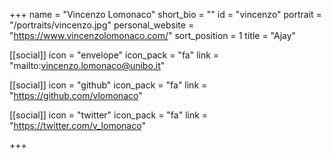 +++
name = "Vincenzo Lomonaco"
short_bio = ""
id = "vincenzo"
portrait = "/portraits/vincenzo.jpg"
personal_website = "https://www.vincenzolomonaco.com/"
sort_position = 1
title = "Ajay"

[[social]]
    icon = "envelope"
    icon_pack = "fa"
    link = "mailto:vincenzo.lomonaco@unibo.it"

[[social]]
    icon = "github"
    icon_pack = "fa"
    link = "https://github.com/vlomonaco"

[[social]]
    icon = "twitter"
    icon_pack = "fa"
    link = "https://twitter.com/v_lomonaco"

+++